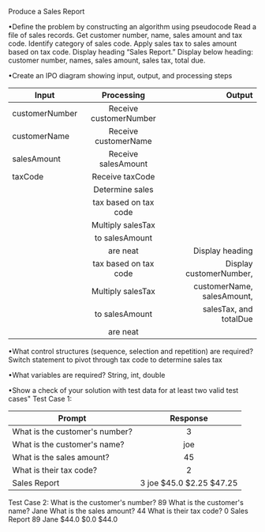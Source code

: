 Produce a Sales Report 

•Define the problem by constructing an algorithm using pseudocode
Read a file of sales records. Get customer number, name, sales amount and tax code. 
Identify category of sales code. Apply sales tax to sales amount based on tax code. 
Display heading “Sales Report.” Display below heading: customer number, names, sales amount, 
sales tax, total due. 

•Create an IPO diagram showing input, output, and processing steps




|    Input      | Processing            |          Output           |
| ------------- |:---------------------:| -------------------------:|
| customerNumber| Receive customerNumber|                           |
| customerName  | Receive customerName  |                           |
| salesAmount   | Receive salesAmount   |                           |
| taxCode       | Receive taxCode       |                           |
|               | Determine sales       |                           |
|               | tax based on tax code |                           |
|               | Multiply salesTax     |                           |
|               | to salesAmount        |                           |
|               | are neat              | Display heading           |
|               | tax based on tax code | Display customerNumber,   |
|               | Multiply salesTax     | customerName, salesAmount,|
|               | to salesAmount        | salesTax, and totalDue    |
|               | are neat              |                           |

•What control structures (sequence, selection and repetition) are required?
Switch statement to pivot through tax code to determine sales tax 

•What variables are required?
String, int, double

•Show a check of your solution with test data for at least two valid test cases"
Test Case 1:

|    Prompt                      |      Response           |         
| ------------------------------ |:-----------------------:|
| What is the customer's number? | 3                       |                           
| What is the customer's name?   | joe                     |                           
| What is the sales amount?      | 45                      |                          
| What is their tax code?        | 2                       |                           
| Sales Report                   |3 joe $45.0 $2.25 $47.25 |                           


Test Case 2: 
What is the customer's number?
89
What is the customer's name? 
Jane
What is the sales amount?
44
What is their tax code?
0
Sales Report
89 Jane $44.0 $0.0 $44.0
